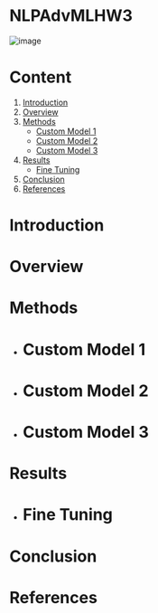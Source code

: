 # NLPAdvMLHW3
![image](https://github.com/fsarshad/NLPAdvMLHW3/assets/51839755/f8186818-767e-42ed-ba4b-53ab8d0d3822)

# Content
1. [Introduction](#introduction)
2. [Overview](#Overview)
3. [Methods](#Methods)
    * [Custom Model 1](#custom-model-1)
    * [Custom Model 2](#custom-model-2)
    * [Custom Model 3](#custom-model-3)
4. [Results](#Results)
    * [Fine Tuning](#fine-tuning)
5. [Conclusion](#Conclusion)
6. [References](#References)

# Introduction

# Overview 

# Methods  

* # Custom Model 1
  
* # Custom Model 2 

* # Custom Model 3 

# Results 

* # Fine Tuning 

# Conclusion 

# References 

